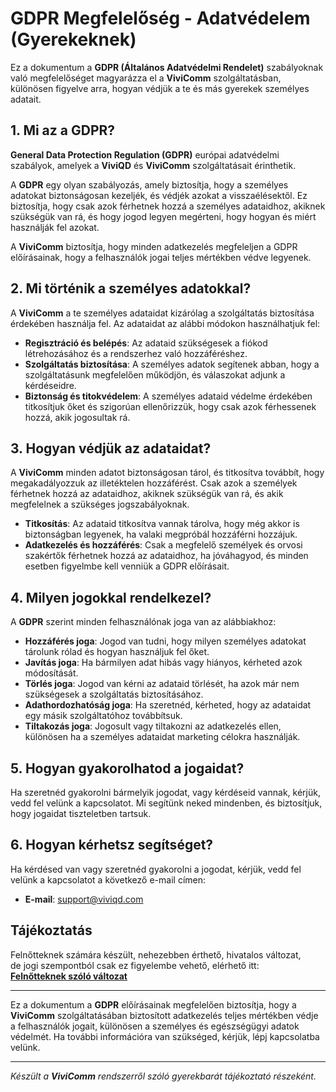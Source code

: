 # GDPR Megfelelőség - Adatvédelem (Gyerekeknek)

Ez a dokumentum a **GDPR (Általános Adatvédelmi Rendelet)** szabályoknak való megfelelőséget magyarázza el a **ViviComm** szolgáltatásban, különösen figyelve arra, hogyan védjük a te és más gyerekek személyes adatait.

## 1. Mi az a GDPR?

**General Data Protection Regulation (GDPR)** európai adatvédelmi szabályok, amelyek a **ViviQD** és **ViviComm** szolgáltatásait érinthetik.

A **GDPR** egy olyan szabályozás, amely biztosítja, hogy a személyes adatokat biztonságosan kezeljék, és védjék azokat a visszaélésektől. Ez biztosítja, hogy csak azok férhetnek hozzá a személyes adataidhoz, akiknek szükségük van rá, és hogy jogod legyen megérteni, hogy hogyan és miért használják fel azokat.

A **ViviComm** biztosítja, hogy minden adatkezelés megfeleljen a GDPR előírásainak, hogy a felhasználók jogai teljes mértékben védve legyenek.

## 2. Mi történik a személyes adatokkal?

A **ViviComm** a te személyes adataidat kizárólag a szolgáltatás biztosítása érdekében használja fel. Az adataidat az alábbi módokon használhatjuk fel:

- **Regisztráció és belépés**: Az adataid szükségesek a fiókod létrehozásához és a rendszerhez való hozzáféréshez.
- **Szolgáltatás biztosítása**: A személyes adatok segítenek abban, hogy a szolgáltatásunk megfelelően működjön, és válaszokat adjunk a kérdéseidre.
- **Biztonság és titokvédelem**: A személyes adataid védelme érdekében titkosítjuk őket és szigorúan ellenőrizzük, hogy csak azok férhessenek hozzá, akik jogosultak rá.

## 3. Hogyan védjük az adataidat?

A **ViviComm** minden adatot biztonságosan tárol, és titkosítva továbbít, hogy megakadályozzuk az illetéktelen hozzáférést. Csak azok a személyek férhetnek hozzá az adataidhoz, akiknek szükségük van rá, és akik megfelelnek a szükséges jogszabályoknak.

- **Titkosítás**: Az adataid titkosítva vannak tárolva, hogy még akkor is biztonságban legyenek, ha valaki megpróbál hozzáférni hozzájuk.
- **Adatkezelés és hozzáférés**: Csak a megfelelő személyek és orvosi szakértők férhetnek hozzá az adataidhoz, ha jóváhagyod, és minden esetben figyelmbe kell venniük a GDPR előírásait.

## 4. Milyen jogokkal rendelkezel?

A **GDPR** szerint minden felhasználónak joga van az alábbiakhoz:

- **Hozzáférés joga**: Jogod van tudni, hogy milyen személyes adatokat tárolunk rólad és hogyan használjuk fel őket.
- **Javítás joga**: Ha bármilyen adat hibás vagy hiányos, kérheted azok módosítását.
- **Törlés joga**: Jogod van kérni az adataid törlését, ha azok már nem szükségesek a szolgáltatás biztosításához.
- **Adathordozhatóság joga**: Ha szeretnéd, kérheted, hogy az adataidat egy másik szolgáltatóhoz továbbítsuk.
- **Tiltakozás joga**: Jogosult vagy tiltakozni az adatkezelés ellen, különösen ha a személyes adataidat marketing célokra használják.

## 5. Hogyan gyakorolhatod a jogaidat?

Ha szeretnéd gyakorolni bármelyik jogodat, vagy kérdéseid vannak, kérjük, vedd fel velünk a kapcsolatot. Mi segítünk neked mindenben, és biztosítjuk, hogy jogaidat tiszteletben tartsuk.

## 6. Hogyan kérhetsz segítséget?

Ha kérdésed van vagy szeretnéd gyakorolni a jogodat, kérjük, vedd fel velünk a kapcsolatot a következő e-mail címen:

- **E-mail**: [support@viviqd.com](mailto:support@viviqd.com)

## Tájékoztatás

Felnőtteknek számára készült, nehezebben érthető, hivatalos változat,<br/> de jogi szempontból csak ez figyelembe vehető, elérhető itt:  
[**Felnőtteknek szóló változat**](../adult/gdpr-compliance.md)

---

Ez a dokumentum a **GDPR** előírásainak megfelelően biztosítja, hogy a **ViviComm** szolgáltatásában biztosított adatkezelés teljes mértékben védje a felhasználók jogait, különösen a személyes és egészségügyi adatok védelmét. Ha további információra van szükséged, kérjük, lépj kapcsolatba velünk.

---

*Készült a **ViviComm** rendszerről szóló gyerekbarát tájékoztató részeként.*